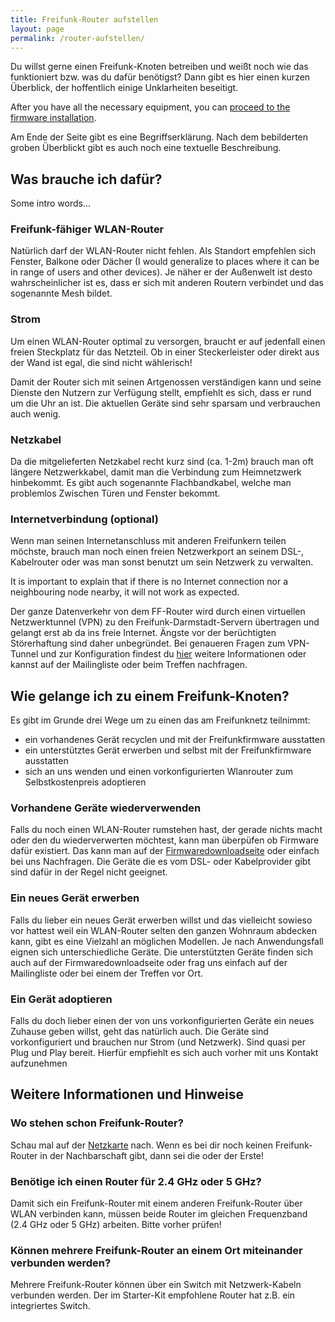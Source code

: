 ```yaml
---
title: Freifunk-Router aufstellen
layout: page
permalink: /router-aufstellen/
---
```


Du willst gerne einen Freifunk-Knoten betreiben und weißt noch wie das funktioniert bzw. was du dafür benötigst? Dann gibt es hier einen kurzen Überblick, der hoffentlich einige Unklarheiten beseitigt.

After you have all the necessary equipment, you can [proceed to the firmware installation](firmware-installieren).

Am Ende der Seite gibt es eine Begriffserklärung. Nach dem bebilderten groben Überblickt gibt es auch noch eine textuelle Beschreibung.

## Was brauche ich dafür?

Some intro words...

### Freifunk-fähiger WLAN-Router

Natürlich darf der WLAN-Router nicht fehlen. Als Standort empfehlen sich Fenster, Balkone oder Dächer (I would generalize to places where it can be in range of users and other devices). Je näher er der Außenwelt ist desto wahrscheinlicher ist es, dass er sich mit anderen Routern verbindet und das sogenannte Mesh bildet.

### Strom

Um einen WLAN-Router optimal zu versorgen, braucht er auf jedenfall einen freien Steckplatz für das Netzteil. Ob in einer Steckerleister oder direkt aus der Wand ist egal, die sind nicht wählerisch!

Damit der Router sich mit seinen Artgenossen verständigen kann und seine Dienste den Nutzern zur Verfügung stellt, empfiehlt es sich, dass er rund um die Uhr an ist. Die aktuellen Geräte sind sehr sparsam und verbrauchen auch wenig.

### Netzkabel

Da die mitgelieferten Netzkabel recht kurz sind (ca. 1-2m) brauch man oft längere Netzwerkkabel, damit man die Verbindung zum Heimnetzwerk hinbekommt. Es gibt auch sogenannte Flachbandkabel, welche man problemlos Zwischen Türen und Fenster bekommt.

### Internetverbindung (optional)

Wenn man seinen Internetanschluss mit anderen Freifunkern teilen möchste, brauch man noch einen freien Netzwerkport an seinem DSL-, Kabelrouter oder was man sonst benutzt um sein Netzwerk zu verwalten.

It is important to explain that if there is no Internet connection nor a neighbouring node nearby, it will not work as expected.

Der ganze Datenverkehr von dem FF-Router wird durch einen virtuellen Netzwerktunnel (VPN) zu den Freifunk-Darmstadt-Servern übertragen und gelangt erst ab da ins freie Internet. Ängste vor der berüchtigten Störerhaftung sind daher unbegründet. Bei genaueren Fragen zum VPN-Tunnel und zur Konfiguration findest du <a href="sicherheit.html">hier</a> weitere Informationen oder kannst auf der Mailingliste oder beim Treffen nachfragen.


## Wie gelange ich zu einem Freifunk-Knoten?


Es gibt im Grunde drei Wege um zu einen das am Freifunknetz teilnimmt:

* ein vorhandenes Gerät recyclen und mit der Freifunkfirmware ausstatten
* ein unterstütztes Gerät erwerben und selbst mit der Freifunkfirmware ausstatten
* sich an uns wenden und einen vorkonfigurierten Wlanrouter zum Selbstkostenpreis adoptieren

### Vorhandene Geräte wiederverwenden

Falls du noch einen WLAN-Router rumstehen hast, der gerade nichts macht oder den du wiederverwerten möchtest, kann man überpüfen ob Firmware dafür existiert. Das kann man auf der <a href="http://update.freifunk-darmstadt.de/">Firmwaredownloadseite</a> oder einfach bei uns Nachfragen. Die Geräte die es vom DSL- oder Kabelprovider gibt sind dafür in der Regel nicht geeignet.

### Ein neues Gerät erwerben

Falls du lieber ein neues Gerät erwerben willst und das vielleicht sowieso vor hattest weil ein WLAN-Router selten den ganzen Wohnraum abdecken kann, gibt es eine Vielzahl an möglichen Modellen. Je nach Anwendungsfall eignen sich unterschiedliche Geräte. Die unterstützten Geräte finden sich auch auf der Firmwaredownloadseite oder frag uns einfach auf der Mailingliste oder bei einem der Treffen vor Ort.

### Ein Gerät adoptieren

Falls du doch lieber einen der von uns vorkonfigurierten Geräte ein neues Zuhause geben willst, geht das natürlich auch. Die Geräte sind vorkonfiguriert und brauchen nur Strom (und Netzwerk). Sind quasi per Plug und Play bereit. Hierfür empfiehlt es sich auch vorher mit uns Kontakt aufzunehmen


## Weitere Informationen und Hinweise

### Wo stehen schon Freifunk-Router?

Schau mal auf der <a href="karte.html">Netzkarte</a> nach. Wenn es bei dir noch keinen Freifunk-Router in der Nachbarschaft gibt, dann sei die oder der Erste!

### Benötige ich einen Router für 2.4 GHz oder 5 GHz?

Damit sich ein Freifunk-Router mit einem anderen Freifunk-Router über WLAN verbinden kann, müssen beide Router im gleichen Frequenzband (2.4 GHz oder 5 GHz) arbeiten. Bitte vorher prüfen!

### Können mehrere Freifunk-Router an einem Ort miteinander verbunden werden?

Mehrere Freifunk-Router können über ein Switch mit Netzwerk-Kabeln verbunden werden. Der im Starter-Kit empfohlene Router hat z.B. ein integriertes Switch.
